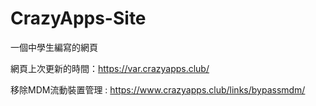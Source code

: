 # CrazyApps-Site

一個中學生編寫的網頁

網頁上次更新的時間：https://var.crazyapps.club/

移除MDM流動裝置管理 : https://www.crazyapps.club/links/bypassmdm/
